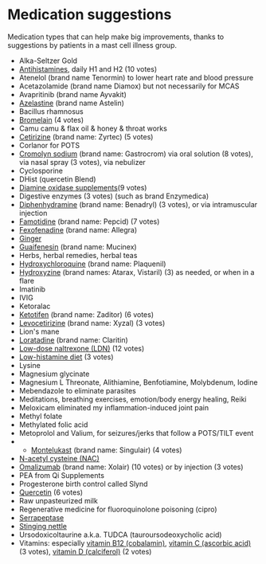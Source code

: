 # Medication suggestions

Medication types that can help make big improvements, thanks to suggestions by patients in a mast cell illness group.

* Alka-Seltzer Gold
* [Antihistamines](topics/antihistamines/), daily H1 and H2 (10 votes)
* Atenelol (brand name Tenormin) to lower heart rate and blood pressure
* Acetazolamide (brand name Diamox) but not necessarily for MCAS
* Avapritinib (brand name Ayvakit)
* [Azelastine](../azelastine/) (brand name Astelin)
* Bacillus rhamnosus
* [Bromelain](topics/bromelain/) (4 votes)
* Camu camu & flax oil & honey & throat works
* [Cetirizine](topics/cetirizine/) (brand name: Zyrtec) (5 votes)
* Corlanor for POTS
* [Cromolyn sodium](topics/cromolyn-sodium/) (brand name: Gastrocrom) via oral solution (8 votes), via nasal spray (3 votes), via nebulizer
* Cyclosporine
* DHist (quercetin Blend)
* [Diamine oxidase supplements](topics/diamine-oxidase-supplements/)(9 votes)
* Digestive enzymes (3 votes) (such as brand Enzymedica)
* [Diphenhydramine](topics/diphenhydramine/) (brand name: Benadryl) (3 votes), or via intramuscular injection
* [Famotidine](topics/famotidine/) (brand name: Pepcid) (7 votes)
* [Fexofenadine](topics/fexofenadine/) (brand name: Allegra)
* [Ginger](../ginger/)
* [Guaifenesin](topics/guaifenesin/) (brand name: Mucinex)
* Herbs, herbal remedies, herbal teas
* [Hydroxychloroquine](topics/hydroxychloroquine/) (brand name: Plaquenil)
* [Hydroxyzine](topics/hydroxyzine/) (brand names: Atarax, Vistaril) (3) as needed, or when in a flare
* Imatinib
* IVIG
* Ketoralac
* [Ketotifen](topics/ketotifen/) (brand name: Zaditor) (6 votes)
* [Levocetirizine](topics/levocetirizine/) (brand name: Xyzal) (3 votes)
* Lion's mane
* [Loratadine](../loratadine/) (brand name: Claritin)
* [Low-dose naltrexone (LDN)](topics/low-dose-naltrexone/) (12 votes)
* [Low-histamine diet](topics/low-histamine-diet/) (3 votes)
* Lysine
* Magnesium glycinate
* Magnesium L Threonate, Alithiamine, Benfotiamine, Molybdenum, Iodine
* Mebendazole to eliminate parasites
* Meditations, breathing exercises, emotion/body energy healing, Reiki
* Meloxicam eliminated my inflammation-induced joint pain
* Methyl folate
* Methylated folic acid
* Metoprolol and Valium, for seizures/jerks that follow a POTS/TILT event
* * [Montelukast](topics/montelukast/) (brand name: Singulair) (4 votes)
* [N-acetyl cysteine (NAC)](topics/n-acetyl-cysteine/)
* [Omalizumab](topics/omalizumab/) (brand name: Xolair) (10 votes) or by injection (3 votes)
* PEA from Qi Supplements
* Progesterone birth control called Slynd
* [Quercetin](topics/quercetin/) (6 votes)
* Raw unpasteurized milk
* Regenerative medicine for fluoroquinolone poisoning (cipro)
* [Serrapeptase](topics/serrapeptase/)
* [Stinging nettle](topics/stinging-nettle/)
* Ursodoxicoltaurine a.k.a. TUDCA (tauroursodeoxycholic acid)
* Vitamins: especially [vitamin B12 (cobalamin)](topics/vitamin-b12-cobalamin/), [vitamin C (ascorbic acid)](topics/vitamin-c-ascorbic-acid/) (3 votes), [vitamin D (calciferol)](topics/vitamin-d-calciferol/) (2 votes)

